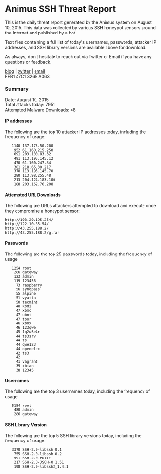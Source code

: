 # Animus SSH Threat Report

This is the daily threat report generated by the Animus system on August 10, 2015. This data was collected by various SSH honeypot sensors around the Internet and published by a bot.  

Text files containing a full list of today's usernames, passwords, attacker IP addresses, and SSH library versions are available above for download.  

As always, don't hesitate to reach out via Twitter or Email if you have any questions or feedback.  

[blog](http://morris.guru) | [twitter](https://twitter.com/andrew___morris) | [email](mailto:andrew@morris.guru)  
FFB1 47C1 326E A063  

### Summary

Date: August 10, 2015  
Total attacks today: 7951  
Attempted Malware Downloads: 48 

#### IP addresses
The following are the top 10 attacker IP addresses today, including the frequency of usage:
```
   1140 137.175.50.200
    952 61.160.215.250
    691 203.100.83.32
    491 113.195.145.12
    470 61.160.247.34
    381 218.65.30.217
    378 113.195.145.70
    280 113.98.255.48
    213 204.124.183.100
    188 203.162.76.208
```

#### Attempted URL Downloads
The following are URLs attackers attempted to download and execute once they compromise a honeypot sensor:
```
http://103.20.195.254/
http://122.10.85.54/
http://43.255.188.2/
http://43.255.188.2/g.rar
```

#### Passwords
The following are the top 25 passwords today, including the frequency of usage:
```
   1254 root
    286 gateway
    123 admin
    119 123456
     73 raspberry
     56 synopass
     55 alpine
     51 vyatta
     50 tecmint
     48 kodi
     47 xbmc
     47 ubnt
     47 toor
     46 xbox
     46 123qwe
     45 1q2w3e4r
     44 ts3srv
     44 ts
     44 qwe123
     44 openelec
     42 ts3
     42 
     41 vagrant
     39 xbian
     38 12345
```

#### Usernames
The following are the top 3 usernames today, including the frequency of usage:
```
   5154 root
    480 admin
    286 gateway
```

#### SSH Library Version
The following are the top 5 SSH library versions today, including the frequency of usage:
```
   3370 SSH-2.0-libssh-0.1
    755 SSH-2.0-libssh-0.2
    591 SSH-2.0-PUTTY
    217 SSH-2.0-JSCH-0.1.51
    198 SSH-2.0-libssh2_1.4.1
```
